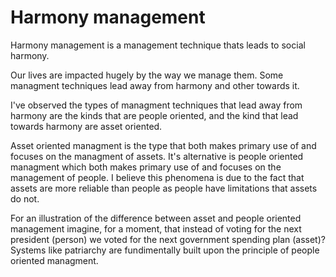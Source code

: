 # Harmony management

Harmony management is a management technique thats leads to social harmony.

Our lives are impacted hugely by the way we manage them. Some managment techniques lead away from harmony and other towards it.

I've observed the types of managment techniques that lead away from harmony are the kinds that are people oriented, and the kind that lead towards harmony are asset oriented. 

Asset oriented managment is the type that both makes primary use of and focuses on the managment of assets. It's alternative is people oriented managment which both makes primary use of and focuses on the management of people. I believe this phenomena is due to the fact that assets are more reliable than people as people have limitations that assets do not.

For an illustration of the difference between asset and people oriented management imagine, for a moment, that instead of voting for the next president (person) we voted for the next government spending plan (asset)? Systems like patriarchy are fundimentally built upon the principle of people oriented managment.
